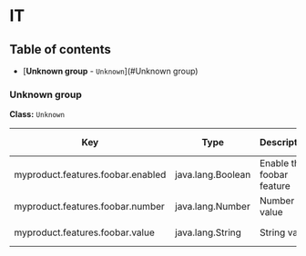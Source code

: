 
# IT



## Table of contents

* [**Unknown group** - `Unknown`](#Unknown group)








### Unknown group
**Class:** `Unknown`

| Key | Type | Description | Default value | Deprecation | Environment variable| 
|-----|------|-------------|---------------|-------------| -------------| 
 | myproduct.features.foobar.enabled | java.lang.Boolean | Enable the foobar feature | true |  | `MYPRODUCT_FEATURES_FOOBAR_ENABLED` | 
 | myproduct.features.foobar.number | java.lang.Number | Number value | 12.99 |  | `MYPRODUCT_FEATURES_FOOBAR_NUMBER` | 
 | myproduct.features.foobar.value | java.lang.String | String value | Hello world |  | `MYPRODUCT_FEATURES_FOOBAR_VALUE` | 





